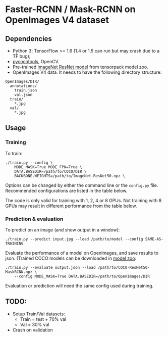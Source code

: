 # Faster-RCNN / Mask-RCNN on OpenImages V4 dataset

## Dependencies
+ Python 3; TensorFlow >= 1.6 (1.4 or 1.5 can run but may crash due to a TF bug);
+ [pycocotools](https://github.com/pdollar/coco/tree/master/PythonAPI/pycocotools), OpenCV.
+ Pre-trained [ImageNet ResNet model](http://models.tensorpack.com/ResNet/) from tensorpack model zoo.
+ OpenImages V4 data. It needs to have the following directory structure:
```
OpenImages/DIR/
  annotations/
    train.json
    val.json
  train/
    *.jpg
  val/
    *.jpg
```

## Usage

### Training

To train:
```
./train.py --config \
    MODE_MASK=True MODE_FPN=True \
    DATA.BASEDIR=/path/to/COCO/DIR \
    BACKBONE.WEIGHTS=/path/to/ImageNet-ResNet50.npz \
```
Options can be changed by either the command line or the `config.py` file. 
Recommended configurations are listed in the table below.

The code is only valid for training with 1, 2, 4 or 8 GPUs.
Not training with 8 GPUs may result in different performance from the table below.


### Prediction & evaluation

To predict on an image (and show output in a window):
```
./train.py --predict input.jpg --load /path/to/model --config SAME-AS-TRAINING
```

Evaluate the performance of a model on OpenImages, and save results to json.
(Trained COCO models can be downloaded in [model zoo](http://models.tensorpack.com/FasterRCNN):
```
./train.py --evaluate output.json --load /path/to/COCO-ResNet50-MaskRCNN.npz \
    --config MODE_MASK=True DATA.BASEDIR=/path/to/OpenImages/DIR
```
Evaluation or prediction will need the same config used during training.


## TODO:

- Setup Train/Val datasets:
    - Train = test + 70% val
    - Val = 30% val
- Crash on validation
